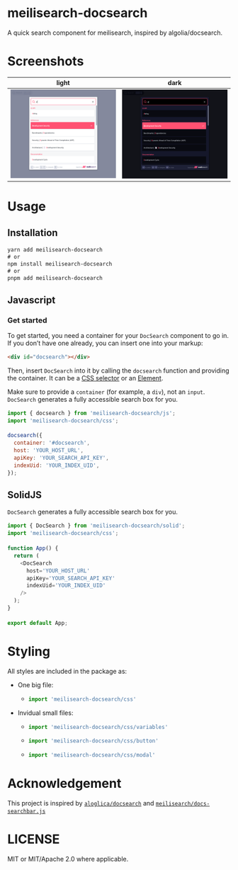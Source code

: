 # meilisearch-docsearch

A quick search component for meilisearch, inspired by algolia/docsearch.

# Screenshots

| light                                    | dark                                   |
| ---------------------------------------- | -------------------------------------- |
| ![light](./.github/screenshot-light.png) | ![dark](./.github/screenshot-dark.png) |


# Usage
## Installation
```
yarn add meilisearch-docsearch
# or
npm install meilisearch-docsearch
# or
pnpm add meilisearch-docsearch
```

## Javascript
### Get started

To get started, you need a container for your `DocSearch` component to go in. If you don’t have one already, you can insert one into your markup:
```html
<div id="docsearch"></div>
```

Then, insert `DocSearch` into it by calling the `docsearch` function and providing the container. It can be a [CSS selector](https://developer.mozilla.org/en-US/docs/web/css/css_selectors) or an [Element](https://developer.mozilla.org/en-us/docs/web/api/htmlelement).

Make sure to provide a `container` (for example, a `div`), not an `input`. `DocSearch` generates a fully accessible search box for you.
```js
import { docsearch } from 'meilisearch-docsearch/js';
import 'meilisearch-docsearch/css';

docsearch({
  container: '#docsearch',
  host: 'YOUR_HOST_URL',
  apiKey: 'YOUR_SEARCH_API_KEY',
  indexUid: 'YOUR_INDEX_UID',
});
```

## SolidJS

`DocSearch` generates a fully accessible search box for you.

```js
import { DocSearch } from 'meilisearch-docsearch/solid';
import 'meilisearch-docsearch/css';

function App() {
  return (
    <DocSearch
      host='YOUR_HOST_URL'
      apiKey='YOUR_SEARCH_API_KEY'
      indexUid='YOUR_INDEX_UID'
    />
  );
}

export default App;
```

# Styling

All styles are included in the package as:
- One big file:
  - ```js
    import 'meilisearch-docsearch/css'
    ```
- Invidual small files:
  - ```js
    import 'meilisearch-docsearch/css/variables'
    ```
  - ```js
    import 'meilisearch-docsearch/css/button'
    ```
  - ```js
    import 'meilisearch-docsearch/css/modal'
    ```

# Acknowledgement

This project is inspired by [`aloglica/docsearch`](https://github.com/algolia/docsearch/) and [`meilisearch/docs-searchbar.js`](https://github.com/meilisearch/docs-searchbar.js/)

# LICENSE

MIT or MIT/Apache 2.0 where applicable.
